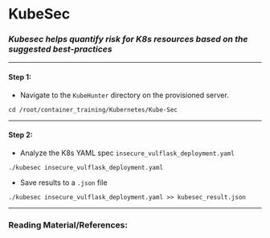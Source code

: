 # **KubeSec**


### *Kubesec helps quantify risk for K8s resources based on the suggested best-practices*

-------

#### Step 1:

* Navigate to the `KubeHunter` directory on the provisioned server.

```commandline
cd /root/container_training/Kubernetes/Kube-Sec
```

-------

#### Step 2:

* Analyze the K8s YAML spec `insecure_vulflask_deployment.yaml`

```commandline
./kubesec insecure_vulflask_deployment.yaml

```

* Save results to a `.json` file

```commandline
./kubesec insecure_vulflask_deployment.yaml >> kubesec_result.json
```

---------

### Reading Material/References:
